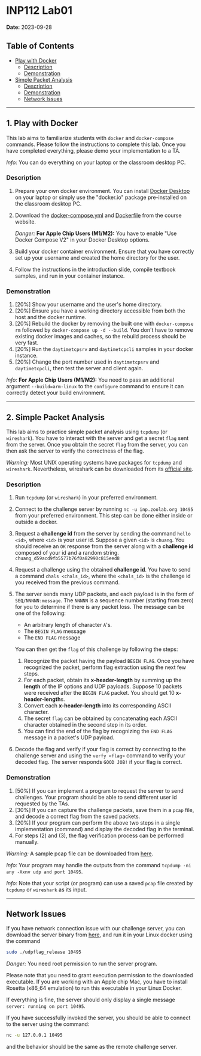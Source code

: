 # INP112 Lab01

**Date:** 2023-09-28

## Table of Contents
- [Play with Docker](#1-play-with-docker)
  - [Description](#description)
  - [Demonstration](#demonstration)
- [Simple Packet Analysis](#2-simple-packet-analysis)
  - [Description](#description-1)
  - [Demonstration](#demonstration-1)
  - [Network Issues](#network-issues)

---

## 1. Play with Docker

This lab aims to familiarize students with `docker` and `docker-compose` commands. Please follow the instructions to complete this lab. Once you have completed everything, please demo your implementation to a TA.

*Info:* You can do everything on your laptop or the classroom desktop PC.

### Description

1. Prepare your own docker environment. You can install [Docker Desktop](https://www.docker.com/products/docker-desktop/) on your laptop or simply use the "docker.io" package pre-installed on the classroom desktop PC.

2. Download the [docker-compose.yml](https://people.cs.nctu.edu.tw/~chuang/courses/netprog/resources/debian/docker-compose.yml) and [Dockerfile](https://people.cs.nctu.edu.tw/~chuang/courses/netprog/resources/debian/Dockerfile) from the course website.

   *Danger:* **For Apple Chip Users (M1/M2):** You have to enable "Use Docker Compose V2" in your Docker Desktop options.

3. Build your docker container environment. Ensure that you have correctly set up your username and created the home directory for the user.

4. Follow the instructions in the introduction slide, compile textbook samples, and run in your container instance.

### Demonstration

1. [20%] Show your username and the user's home directory.
2. [20%] Ensure you have a working directory accessible from both the host and the docker runtime.
3. [20%] Rebuild the docker by removing the built one with `docker-compose rm` followed by `docker-compose up -d --build`. You don't have to remove existing docker images and caches, so the rebuild process should be very fast.
4. [20%] Run the `daytimetcpsrv` and `daytimetcpcli` samples in your docker instance.
5. [20%] Change the port number used in `daytimetcpsrv` and `daytimetcpcli`, then test the server and client again.

*Info:* **For Apple Chip Users (M1/M2):** You need to pass an additional argument `--build=arm-linux` to the `configure` command to ensure it can correctly detect your build environment.

---

## 2. Simple Packet Analysis

This lab aims to practice simple packet analysis using `tcpdump` (or `wireshark`). You have to interact with the server and get a secret `flag` sent from the server. Once you obtain the secret `flag` from the server, you can then ask the server to verify the correctness of the flag.

*Warning:* Most UNIX operating systems have packages for `tcpdump` and `wireshark`. Nevertheless, wireshark can be downloaded from its [official site](https://www.wireshark.org/download.html).

### Description

1. Run `tcpdump` (or `wireshark`) in your preferred environment.

   <!--
   *Danger:* Please notice that you **should not** capture packets inside a docker because the docker could strip the TOS and TTL values required by this challenge. Instead, please capture packets and then save captured packets in your host machine.
   -->

2. Connect to the challenge server by running `nc -u inp.zoolab.org 10495` from your preferred environment. This step can be done either inside or outside a docker.

3. Request a **challenge id** from the server by sending the command `hello <id>`, where `<id>` is your user id. Suppose a given `<id>` is `chuang`. You should receive an `OK` response from the server along with a **challenge id** composed of your id and a random string. `chuang_d59acd9fb5577b76f0a82990c815eed8`

4. Request a challenge using the obtained **challenge id**. You have to send a command `chals <chals_id>`, where the `<chals_id>` is the challenge id you received from the previous command.

5. The server sends many UDP packets, and each payload is in the form of `SEQ/NNNNN:message`. The `NNNNN` is a sequence number (starting from zero) for you to determine if there is any packet loss. The message can be one of the following:

   - An arbitrary length of character `A`'s.
   - The `BEGIN FLAG` message
   - The `END FLAG` message

   You can then get the `flag` of this challenge by following the steps:

   1. Recognize the packet having the payload `BEGIN FLAG`. Once you have recognized the packet, perform flag extraction using the next few steps.
   2. For each packet, obtain its **x-header-length** by summing up the **length** of the IP options and UDP payloads. Suppose 10 packets were received after the `BEGIN FLAG` packet. You should get 10 **x-header-length**s.
   3. Convert each **x-header-length** into its corresponding ASCII character.
   4. The secret `flag` can be obtained by concatenating each ASCII character obtained in the second step in its order.
   5. You can find the end of the flag by recognizing the `END FLAG` message in a packet's UDP payload.

6. Decode the flag and verify if your flag is correct by connecting to the challenge server and using the `verfy <flag>` command to verify your decoded flag. The server responds `GOOD JOB!` if your flag is correct.

   <!--
   *Warning:* If you have difficulties capturing packets, you may consider using our captured pcap file from [here](https://inp111.zoolab.org/lab01.2/lab_tcpdump.pcap). You can check the TTL values for packets stored in the pcap file. The SHA1 value for the pcap file is: ``ba332a3c528d68c5c6874aae681929199dbb6c98``
   -->

### Demonstration

1. [50%] If you can implement a program to request the server to send challenges. Your program should be able to send different user id requested by the TAs.
2. [30%] If you can capture the challenge packets, save them in a `pcap` file, and decode a correct flag from the saved packets.
3. [20%] If your program can perform the above two steps in a single implementation (command) and display the decoded flag in the terminal.
4. For steps (2) and (3), the flag verification process can be performed manually.

*Warning:* A sample pcap file can be downloaded from [here](https://inp.zoolab.org/netprog/lab01/test.pcap).

*Info:* Your program may handle the outputs from the command `tcpdump -ni any -Xxnv udp and port 10495`.

*Info:* Note that your script (or program) can use a saved `pcap` file created by `tcpdump` or `wireshark` as its input.

---

## Network Issues

If you have network connection issue with our challenge server, you can download the server binary from [here](https://inp.zoolab.org/netprog/lab01/udpflag_release), and run it in your Linux docker using the command

```bash
sudo ./udpflag_release 10495
```

*Danger:* You need root permission to run the server program.

Please note that you need to grant execution permission to the downloaded executable. If you are working with an Apple chip Mac, you have to install Rosetta (x86_64 emulation) to run this executable in your Linux Docker.

If everything is fine, the server should only display a single message `server: running on port 10495`.

If you have successfully invoked the server, you should be able to connect to the server using the command:

```bash 
nc -u 127.0.0.1 10495
```

and the behavior should be the same as the remote challenge server.
